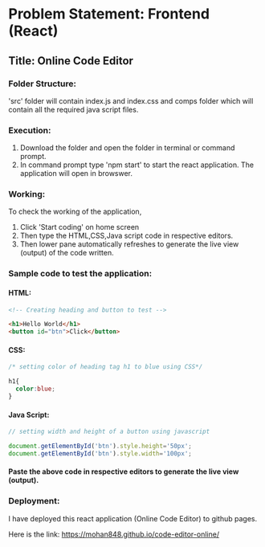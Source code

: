 # Problem Statement: Frontend (React)

## Title: Online Code Editor

### Folder Structure:

'src' folder will contain index.js and index.css and comps folder which will contain all the required java script files.

### Execution:
1) Download the folder and open the folder in terminal or command prompt.
2) In command prompt type 'npm start' to start the react application. The application will open in browswer.

### Working:

To check the working of the application,

1) Click 'Start coding' on home screen
2) Then type the HTML,CSS,Java script code in respective editors.
3) Then lower pane automatically refreshes to generate the live view (output) of the code written.


### Sample code to test the application:

#### HTML:


```html
<!-- Creating heading and button to test -->

<h1>Hello World</h1>
<button id="btn">Click</button>
```

#### CSS:



```css
/* setting color of heading tag h1 to blue using CSS*/

h1{
  color:blue;
}
```

#### Java Script:

``` js script
// setting width and height of a button using javascript

document.getElementById('btn').style.height='50px';
document.getElementById('btn').style.width='100px';

```

#### Paste the above code in respective editors to generate the live view (output).

### Deployment:

I have deployed this react application (Online Code Editor) to github pages.

Here is the link: https://mohan848.github.io/code-editor-online/

